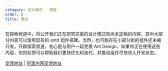 ```yaml
---
category: 设计模式 - 探索
order: 0
title: 概览
---
```


在探索频道中，将公开我们正在研究完善的设计模式和尚未定稿的内容，其中大部分内容可以使用现有的 antd 组件搭建。当然，也可能存在小部分新的组件还未被开发。开辟探索频道，初心是与用户一起完善 Ant Design，如果你正在使用这些内容，你的反馈可以帮助我们更快优化和迭代，并推动组件尽快进入开发状态。

[反馈地址](https://www.yuque.com/antdesign/topics) | [阿里内网反馈地址](https://yuque.antfin-inc.com/ui-assets/topics)
